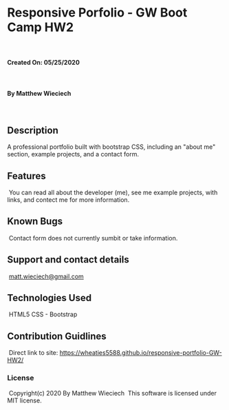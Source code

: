 # Responsive Porfolio - GW Boot Camp HW2
​
#### Created On: 05/25/2020
​
#### By Matthew Wieciech
​
## Description
A professional portfolio built with bootstrap CSS, including an "about me" section, example projects, and a contact form.
​
## Features
​
You can read all about the developer (me), see me example projects, with links, and contect me for more information.
​
​
​
## Known Bugs
​
Contact form does not currently sumbit or take information.
​
## Support and contact details
​
matt.wieciech@gmail.com
​
## Technologies Used
​
HTML5
CSS - Bootstrap
​
## Contribution Guidlines 
​
Direct link to site:
https://wheaties5588.github.io/responsive-portfolio-GW-HW2/
​
### License
​
Copyright(c) 2020 By Matthew Wieciech
​
This software is licensed under MIT license.
